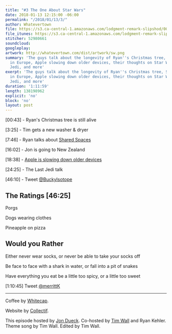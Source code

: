 ```yaml
---
title: "#3 The One About Star Wars"
date: 2018-01-13 12:15:00 -06:00
permalink: "/2018/01/13/3/"
author: Whatevertown
file: https://s3.ca-central-1.amazonaws.com/lodgment-remark-slipshod/003.mp3
file_itunes: https://s3.ca-central-1.amazonaws.com/lodgment-remark-slipshod/003.m4a
stitcher: 52980661
soundcloud: 
googleplay: 
artwork: http://whatevertown.com/dist/artwork/sw.png
summary: 'The guys talk about the longevity of Ryan''s Christmas tree, Shared Spaces
  in Europe, Apple slowing down older devices, their thoughts on Star Wars: The Last
  Jedi, and more'
exerpt: 'The guys talk about the longevity of Ryan''s Christmas tree, Shared Spaces
  in Europe, Apple slowing down older devices, their thoughts on Star Wars: The Last
  Jedi, and more'
duration: '1:11:59'
length: 138198962
explicit: 'no'
block: 'no'
layout: post
---
```


[00:43] - Ryan's Christmas tree is still alive

[3:25] - Tim gets a new washer & dryer

[7:46] - Ryan talks about [Shared Spaces](https://www.vox.com/2017/11/24/16693628/shared-space-design)

[16:02] - Jon is going to New Zealand

[18:38] - [Apple is slowing down older devices](https://www.vox.com/2017/12/22/16807056/apple-slow-iphone-batteries)

[24:25] - The Last Jedi talk

[46:10] - Tweet [@BuckyIsotope](https://twitter.com/BuckyIsotope?ref_src=twsrc%5Egoogle%7Ctwcamp%5Eserp%7Ctwgr%5Eauthor)

## The Ratings [46:25]

Porgs

Dogs wearing clothes

Pineapple on pizza

## Would you Rather

Either never wear socks, or never be able to take your socks off

Be face to face with a shark in water, or fall into a pit of snakes

Have everything you eat be a little too spicy, or a little too sweet

[1:10:45] Tweet [@merrittK](https://twitter.com/merrittk?lang=en)

---

Coffee by [Whitecap](http://drinkwhitecap.com/).

Website by [Collectif](http://collectif.co).

This episode hosted by [Jon Dueck](https://twitter.com/jondueck/). Co-hosted by [Tim Wall](https://twitter.com/timjosephwall/) and Ryan Kehler. Theme song by Tim Wall. Edited by Tim Wall.
